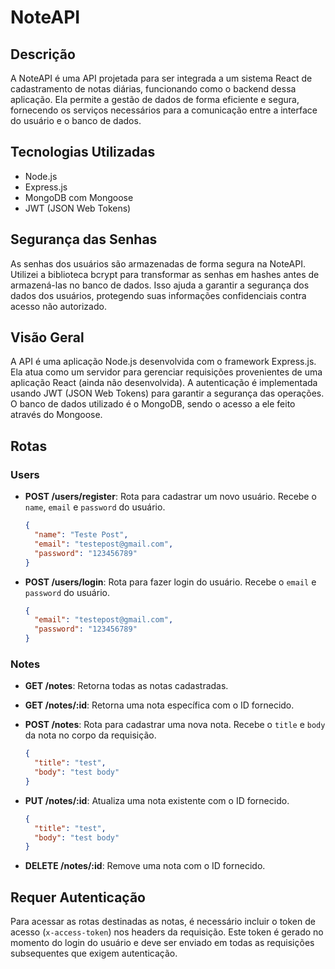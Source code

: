 # NoteAPI

## Descrição

A NoteAPI é uma API projetada para ser integrada a um sistema React de cadastramento de notas diárias, funcionando como o backend dessa aplicação. Ela permite a gestão de dados de forma eficiente e segura, fornecendo os serviços necessários para a comunicação entre a interface do usuário e o banco de dados.

## Tecnologias Utilizadas

- Node.js
- Express.js
- MongoDB com Mongoose
- JWT (JSON Web Tokens)

## Segurança das Senhas

As senhas dos usuários são armazenadas de forma segura na NoteAPI. Utilizei a biblioteca bcrypt para transformar as senhas em hashes antes de armazená-las no banco de dados. Isso ajuda a garantir a segurança dos dados dos usuários, protegendo suas informações confidenciais contra acesso não autorizado.

## Visão Geral

A API é uma aplicação Node.js desenvolvida com o framework Express.js. Ela atua como um servidor para gerenciar requisições provenientes de uma aplicação React (ainda não desenvolvida). A autenticação é implementada usando JWT (JSON Web Tokens) para garantir a segurança das operações. O banco de dados utilizado é o MongoDB, sendo o acesso a ele feito através do Mongoose.

## Rotas

### Users

- **POST /users/register**: Rota para cadastrar um novo usuário. Recebe o `name`, `email` e `password` do usuário.

  ```json
  {
    "name": "Teste Post",
    "email": "testepost@gmail.com",
    "password": "123456789"
  }
  ```

- **POST /users/login**: Rota para fazer login do usuário. Recebe o `email` e `password` do usuário.

  ```json
  {
    "email": "testepost@gmail.com",
    "password": "123456789"
  }
  ```

### Notes

- **GET /notes**: Retorna todas as notas cadastradas.
- **GET /notes/:id**: Retorna uma nota específica com o ID fornecido.
- **POST /notes**: Rota para cadastrar uma nova nota. Recebe o `title` e `body` da nota no corpo da requisição.

  ```json
  {
    "title": "test",
    "body": "test body"
  }
  ```

- **PUT /notes/:id**: Atualiza uma nota existente com o ID fornecido.

  ```json
  {
    "title": "test",
    "body": "test body"
  }
  ```

- **DELETE /notes/:id**: Remove uma nota com o ID fornecido.

## Requer Autenticação

Para acessar as rotas destinadas as notas, é necessário incluir o token de acesso (`x-access-token`) nos headers da requisição. Este token é gerado no momento do login do usuário e deve ser enviado em todas as requisições subsequentes que exigem autenticação.
